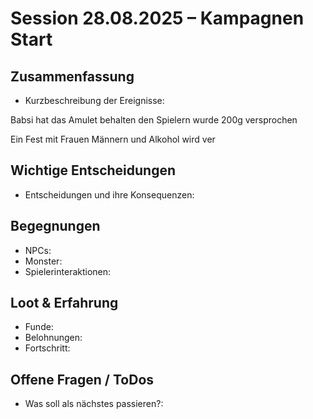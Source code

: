 # Session 28.08.2025 – Kampagnen Start

## Zusammenfassung
- Kurzbeschreibung der Ereignisse:

Babsi hat das Amulet behalten 
den Spielern wurde 200g versprochen

Ein Fest mit Frauen Männern und Alkohol wird ver

## Wichtige Entscheidungen
- Entscheidungen und ihre Konsequenzen:

## Begegnungen
- NPCs:
- Monster:
- Spielerinteraktionen:

## Loot & Erfahrung
- Funde:
- Belohnungen:
- Fortschritt:

## Offene Fragen / ToDos
- Was soll als nächstes passieren?:

